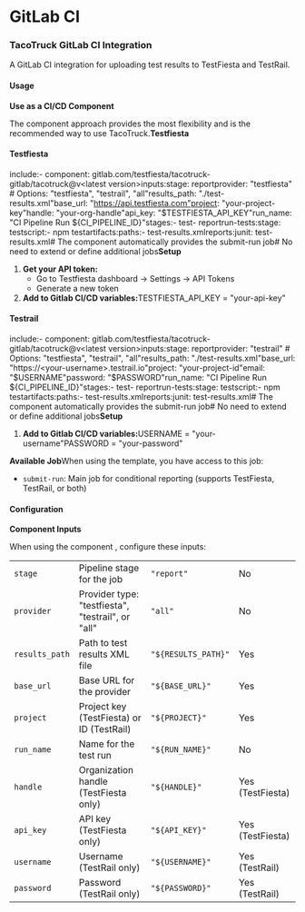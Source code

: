 # GitLab CI

### TacoTruck GitLab CI Integration <a href="#tacotruck-gitlab-ci-integration" id="tacotruck-gitlab-ci-integration"></a>

A GitLab CI integration for uploading test results to TestFiesta and TestRail.

#### Usage <a href="#user-content-usage" id="user-content-usage"></a>

**Use as a CI/CD Component**

The component approach provides the most flexibility and is the recommended way to use TacoTruck.**Testfiesta**

#### Testfiesta <a href="#testfiesta" id="testfiesta"></a>

include:- component: gitlab.com/testfiesta/tacotruck-gitlab/tacotruck@v\<latest version>inputs:stage: reportprovider: "testfiesta" # Options: "testfiesta", "testrail", "all"results\_path: "./test-results.xml"base\_url: "https://api.testfiesta.com"project: "your-project-key"handle: "your-org-handle"api\_key: "$TESTFIESTA\_API\_KEY"run\_name: "CI Pipeline Run ${CI\_PIPELINE\_ID}"​stages:- test- report​run-tests:stage: testscript:- npm testartifacts:paths:- test-results.xmlreports:junit: test-results.xml​# The component automatically provides the submit-run job# No need to extend or define additional jobs**Setup**

1. **Get your API token:**
   * Go to Testfiesta dashboard → Settings → API Tokens
   * Generate a new token
2. **Add to Gitlab CI/CD variables:**&#x54;ESTFIESTA\_API\_KEY = "your-api-key"

#### Testrail <a href="#testrail" id="testrail"></a>

include:- component: gitlab.com/testfiesta/tacotruck-gitlab/tacotruck@v\<latest version>inputs:stage: reportprovider: "testrail" # Options: "testfiesta", "testrail", "all"results\_path: "./test-results.xml"base\_url: "https://\<your-username>.testrail.io"project: "your-project-id"email: "$USERNAME"password: "$PASSWORD"run\_name: "CI Pipeline Run ${CI\_PIPELINE\_ID}"​stages:- test- report​run-tests:stage: testscript:- npm testartifacts:paths:- test-results.xmlreports:junit: test-results.xml​# The component automatically provides the submit-run job# No need to extend or define additional jobs**Setup**

1. **Add to Gitlab CI/CD variables:**&#x55;SERNAME = "your-username"PASSWORD = "your-password"

**Available Job**When using the template, you have access to this job:

* `submit-run`: Main job for conditional reporting (supports TestFiesta, TestRail, or both)

#### Configuration <a href="#user-content-configuration" id="user-content-configuration"></a>

**Component Inputs**

When using the component , configure these inputs:

|                |                                                   |                     |                  |
| -------------- | ------------------------------------------------- | ------------------- | ---------------- |
| `stage`        | Pipeline stage for the job                        | `"report"`          | No               |
| `provider`     | Provider type: "testfiesta", "testrail", or "all" | `"all"`             | No               |
| `results_path` | Path to test results XML file                     | `"${RESULTS_PATH}"` | Yes              |
| `base_url`     | Base URL for the provider                         | `"${BASE_URL}"`     | Yes              |
| `project`      | Project key (TestFiesta) or ID (TestRail)         | `"${PROJECT}"`      | Yes              |
| `run_name`     | Name for the test run                             | `"${RUN_NAME}"`     | No               |
| `handle`       | Organization handle (TestFiesta only)             | `"${HANDLE}"`       | Yes (TestFiesta) |
| `api_key`      | API key (TestFiesta only)                         | `"${API_KEY}"`      | Yes (TestFiesta) |
| `username`     | Username (TestRail only)                          | `"${USERNAME}"`     | Yes (TestRail)   |
| `password`     | Password (TestRail only)                          | `"${PASSWORD}"`     | Yes (TestRail)   |
